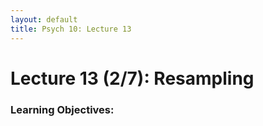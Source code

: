 ```yaml
---
layout: default
title: Psych 10: Lecture 13
---
```

# Lecture 13 (2/7): Resampling

### Learning Objectives:

